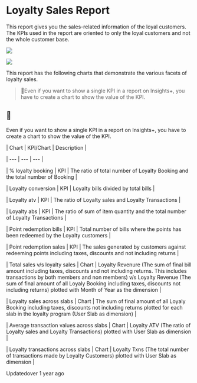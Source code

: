 # Loyalty Sales Report

This report gives you the sales-related information of the loyal customers. The KPIs used in the report are oriented to only the loyal customers and not the whole customer base.

![](https://files.readme.io/4aa11bb-Screenshot_169.png)

![](https://files.readme.io/e07f4c3-Screenshot_170.png)

This report has the following charts that demonstrate the various facets of loyalty sales.

> 📘Even if you want to show a single KPI in a report on Insights+, you have to create a chart to show the value of the KPI.

## 📘

Even if you want to show a single KPI in a report on Insights+, you have to create a chart to show the value of the KPI.

| Chart | KPI/Chart | Description |

| --- | --- | --- |

| % loyalty booking | KPI | The ratio of total number of Loyalty Booking and the total number of Booking |

| Loyalty conversion | KPI | Loyalty bills divided by total bills |

| Loyalty atv | KPI | The ratio of Loyalty sales and Loyalty Transactions |

| Loyalty abs | KPI | The ratio of sum of item quantity and the total number of Loyalty Transactions |

| Point redemption bills | KPI | Total number of bills where the points has been redeemed by the Loyalty customers |

| Point redemption sales | KPI | The sales generated by customers against redeeming points including taxes, discounts and not including returns |

| Total sales v/s loyalty sales | Chart | Loyalty Revenure (The sum of final bill amount including taxes, discounts and not including returns. This includes transactions by both members and non members) v/s Loyalty Revenue (The sum of final amount of all Loyaly Booking including taxes, discounts not including returns) plotted with Month of Year as the dimension |

| Loyalty sales across slabs | Chart | The sum of final amount of all Loyaly Booking including taxes, discounts not including returns plotted for each slab in the loyalty program (User Slab as dimension) |

| Average transaction values across slabs | Chart | Loyalty ATV (The ratio of Loyalty sales and Loyalty Transactions) plotted with User Slab as dimension |

| Loyalty transactions across slabs | Chart | Loyalty Txns (The total number of transactions made by Loyalty Customers) plotted with User Slab as dimension |



Updatedover 1 year ago